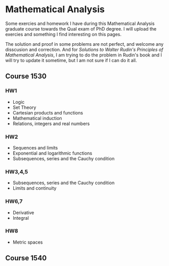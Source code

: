 # Mathematical Analysis

Some exercies and homework I have during this Mathematical Analysis graduate course towards the Qual exam of PhD degree. I will upload the exercies and something I find interesting on this pages.

The solution and proof in some problems are not perfect, and welcome any disscusion and correction. And for *Solutions to Walter Rudin's Principles of Mathematical Analysis*, I am trying to do the problem in Rudin's book and I will try to update it sometime, but I am not sure if I can do it all.

## Course 1530
### HW1
- Logic
- Set Theory
- Cartesian products and functions
- Mathematical induction
- Relations, integers and real numbers

### HW2
- Sequences and limits
- Exponential and logarithmic functions
- Subsequences, series and the Cauchy condition

### HW3,4,5
- Subsequences, series and the Cauchy condition
- Limits and continuity

### HW6,7
- Derivative
- Integral

### HW8
- Metric spaces

## Course 1540

